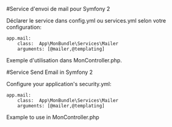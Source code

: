 #Service d'envoi de mail pour Symfony 2

Déclarer le service dans config.yml ou services.yml selon votre configuration:

    app.mail:
        class:  App\MonBundle\Services\Mailer
        arguments: [@mailer,@templating]

Exemple d'utilisation dans MonController.php.

#Service Send Email in Symfony 2

Configure your application's security.yml:

    app.mail:
        class:  App\MonBundle\Services\Mailer
        arguments: [@mailer,@templating]

  Example to use in MonController.php
